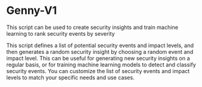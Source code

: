 # Genny-V1
This script can be used to create security insights and train machine learning to rank security events by severity


This script defines a list of potential security events and impact levels, and then generates a random security insight by choosing a random event and impact level. This can be useful for generating new security insights on a regular basis, or for training machine learning models to detect and classify security events. You can customize the list of security events and impact levels to match your specific needs and use cases.
